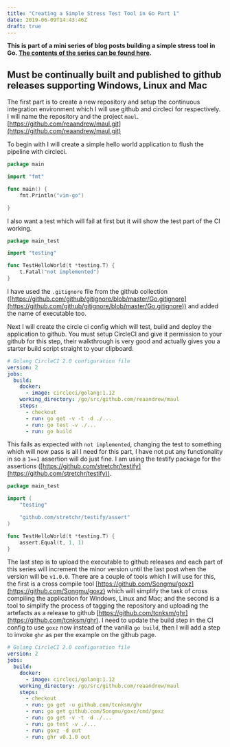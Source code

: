 ```yaml
---
title: "Creating a Simple Stress Test Tool in Go Part 1"
date: 2019-06-09T14:43:46Z
draft: true
---
```


**This is part of a mini series of blog posts building a simple stress tool in Go.  [The contents of the series can be found here](/posts/creating-a-simple-stress-test-tool-in-go/).**

## Must be continually built and published to github releases supporting Windows, Linux and Mac

The first part is to create a new repository and setup the continuous integration environment which I will use github and circleci for respectively.  I will name the repository and the project `maul`.  [https://github.com/reaandrew/maul.git](https://github.com/reaandrew/maul.git)

To begin with I will create a simple hello world application to flush the pipeline with circleci.

```go
package main

import "fmt"

func main() {
	fmt.Println("vim-go")

}
```

I also want a test which will fail at first but it will show the test part of the CI working.

```go
package main_test

import "testing"

func TestHelloWorld(t *testing.T) {
	t.Fatal("not implemented")
}
```

I have used the `.gitignore` file from the github collection ([https://github.com/github/gitignore/blob/master/Go.gitignore](https://github.com/github/gitignore/blob/master/Go.gitignore)) and added the name of executable too.

Next I will create the circle ci config which will test, build and deploy the application to github.  You must setup CircleCI and give it permission to your github for this step, their walkthrough is very good and actually gives you a starter build script straight to your clipboard.

```yaml
# Golang CircleCI 2.0 configuration file
version: 2
jobs:
  build:
    docker:
      - image: circleci/golang:1.12
    working_directory: /go/src/github.com/reaandrew/maul
    steps:
      - checkout
      - run: go get -v -t -d ./...
      - run: go test -v ./...
      - run: go build 
```

This fails as expected with `not implemented`, changing the test to something which will now pass is all I need for this part, I have not put any functionality in so a `1==1` assertion will do just fine.  I am using the testify package for the assertions ([https://github.com/stretchr/testify](https://github.com/stretchr/testify)).

```go
package main_test

import (
	"testing"

	"github.com/stretchr/testify/assert"
)

func TestHelloWorld(t *testing.T) {
	assert.Equal(t, 1, 1)
}
```

The last step is to upload the executable to github releases and each part of this series will increment the minor version until the last post when the version will be `v1.0.0`.  There are a couple of tools which I will use for this, the first is a cross compile tool [https://github.com/Songmu/goxz](https://github.com/Songmu/goxz) which will simplify the task of cross compiling the application for Windows, Linux and Mac; and the second is a tool to simplify the process of tagging the repository and uploading the artefacts as a release to github [https://github.com/tcnksm/ghr](https://github.com/tcnksm/ghr).  I need to update the build step in the CI config to use `goxz` now instead of the vanilla `go build`, then I will add a step to invoke `ghr` as per the example on the github page.  

```yml
# Golang CircleCI 2.0 configuration file
version: 2
jobs:
  build:
    docker:
      - image: circleci/golang:1.12
    working_directory: /go/src/github.com/reaandrew/maul
    steps:
      - checkout
      - run: go get -u github.com/tcnksm/ghr
      - run: go get github.com/Songmu/goxz/cmd/goxz
      - run: go get -v -t -d ./...
      - run: go test -v ./...
      - run: goxz -d out
      - run: ghr v0.1.0 out
```

